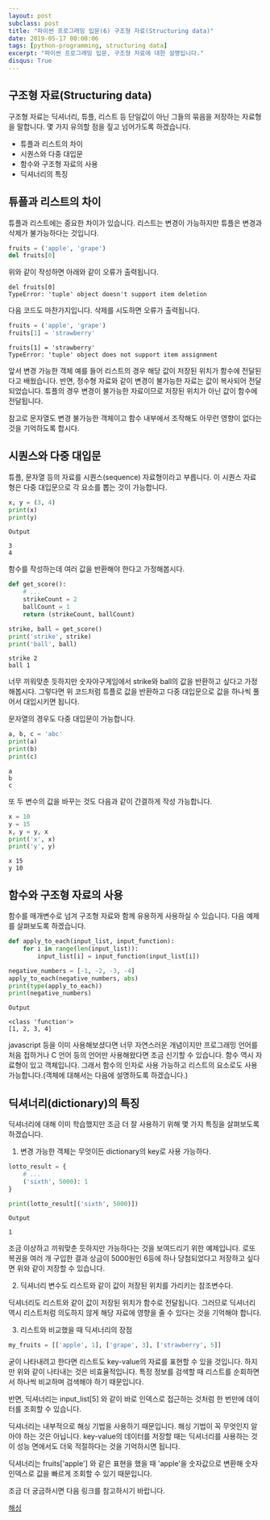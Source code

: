 ```yaml
---
layout: post
subclass: post
title: "파이썬 프로그래밍 입문(6) 구조형 자료(Structuring data)"
date: 2019-05-17 00:00:06
tags: [python-programming, structuring data]
excerpt: "파이썬 프로그래밍 입문, 구조형 자료에 대한 설명입니다."
disqus: True
---
```


## 구조형 자료(Structuring data)

구조형 자료는 딕셔너리, 튜플, 리스트 등 단일값이 아닌 그들의 묶음을 저장하는 자료형을 말합니다. 몇 가지 유의할 점을 짚고 넘어가도록 하겠습니다.

- 튜플과 리스트의 차이
- 시퀀스와 다중 대입문
- 함수와 구조형 자료의 사용
- 딕셔너리의 특징

## 튜플과 리스트의 차이

튜플과 리스트에는 중요한 차이가 있습니다. 리스트는 변경이 가능하지만 튜플은 변경과 삭제가 불가능하다는 것입니다.

```python
fruits = ('apple', 'grape')
del fruits[0]
```

위와 같이 작성하면 아래와 같이 오류가 출력됩니다.

```
del fruits[0]
TypeError: 'tuple' object doesn't support item deletion
```

다음 코드도 마찬가지입니다. 삭제를 시도하면 오류가 출력됩니다.

```python
fruits = ('apple', 'grape')
fruits[1] = 'strawberry'
```

```
fruits[1] = 'strawberry'
TypeError: 'tuple' object does not support item assignment
```

앞서 변경 가능한 객체 예를 들어 리스트의 경우 해당 값이 저장된 위치가 함수에 전달된다고 배웠습니다. 반면, 정수형 자료와 같이 변경이 불가능한 자료는 값이 복사되어 전달되었습니다. 튜플의 경우 변경이 불가능한 자료이므로 저장된 위치가 아닌 값이 함수에 전달됩니다.

참고로 문자열도 변경 불가능한 객체이고 함수 내부에서 조작해도 아무런 영향이 없다는 것을 기억하도록 합시다.

## 시퀀스와 다중 대입문

튜플, 문자열 등의 자료를 시퀀스(sequence) 자료형이라고 부릅니다. 이 시퀀스 자료형은 다중 대입문으로 각 요소를 뽑는 것이 가능합니다.

```python
x, y = (3, 4)
print(x)
print(y)
```

```
Output

3
4
```

함수를 작성하는데 여러 값을 반환해야 한다고 가정해봅시다.

```python
def get_score():
    # ...
    strikeCount = 2
    ballCount = 1
    return (strikeCount, ballCount)

strike, ball = get_score()
print('strike', strike)
print('ball', ball)
```

```
strike 2
ball 1
```

너무 끼워맞춘 듯하지만 숫자야구게임에서 strike와 ball의 값을 반환하고 싶다고 가정해봅시다. 그렇다면 위 코드처럼 튜플로 값을 반환하고 다중 대입문으로 값을 하나씩 풀어서 대입시키면 됩니다.

문자열의 경우도 다중 대입문이 가능합니다.

```python
a, b, c = 'abc'
print(a)
print(b)
print(c)
```

```
a
b
c
```

또 두 변수의 값을 바꾸는 것도 다음과 같이 간결하게 작성 가능합니다.

```python
x = 10
y = 15
x, y = y, x
print('x', x)
print('y', y)
```

```
x 15
y 10
```

## 함수와 구조형 자료의 사용

함수를 매개변수로 넘겨 구조형 자료와 함께 유용하게 사용하실 수 있습니다. 다음 예제를 살펴보도록 하겠습니다.

```python
def apply_to_each(input_list, input_function):
    for i in range(len(input_list)):
        input_list[i] = input_function(input_list[i])

negative_numbers = [-1, -2, -3, -4]
apply_to_each(negative_numbers, abs)
print(type(apply_to_each))
print(negative_numbers)
```

```
Output

<class 'function'>
[1, 2, 3, 4]
```

javascript 등을 이미 사용해보셨다면 너무 자연스러운 개념이지만 프로그래밍 언어를 처음 접하거나 C 언어 등의 언어만 사용해왔다면 조금 신기할 수 있습니다. 함수 역시 자료형이 있고 객체입니다. 그래서 함수의 인자로 사용 가능하고 리스트의 요소로도 사용 가능합니다.(객체에 대해서는 다음에 설명하도록 하겠습니다.)

## 딕셔너리(dictionary)의 특징

딕셔너리에 대해 이미 학습했지만 조금 더 잘 사용하기 위해 몇 가지 특징을 살펴보도록 하겠습니다.

1. 변경 가능한 객체는 무엇이든 dictionary의 key로 사용 가능하다.

```python
lotto_result = {
    # ...
    ('sixth', 5000): 1
}

print(lotto_result[('sixth', 5000)])
```

```
Output

1
```

조금 이상하고 끼워맞춘 듯하지만 가능하다는 것을 보여드리기 위한 예제입니다. 로또 복권을 여러 개 구입한 결과 상금이 5000원인 6등에 하나 당첨되었다고 저장하고 싶다면 위와 같이 저장할 수 있습니다.

2. 딕셔너리 변수도 리스트와 같이 값이 저장된 위치를 가리키는 참조변수다.

딕셔너리도 리스트와 같이 값이 저장된 위치가 함수로 전달됩니다. 그러므로 딕셔너리 역시 리스트처럼 의도하지 않게 해당 자료에 영향을 줄 수 있다는 것을 기억해야 합니다.

3. 리스트와 비교했을 때 딕셔너리의 장점

```python
my_fruits = [['apple', 1], ['grape', 3], ['strawberry', 5]]
```

굳이 나타내려고 한다면 리스트도 key-value의 자료를 표현할 수 있을 것입니다. 하지만 위와 같이 나타내는 것은 비효율적입니다. 특정 정보를 검색할 때 리스트를 순회하면서 하나씩 비교하며 검색해야 하기 때문입니다.

반면, 딕셔너리는 input_list[5] 와 같이 바로 인덱스로 접근하는 것처럼 한 번만에 데이터를 조회할 수 있습니다.

딕셔너리는 내부적으로 해싱 기법을 사용하기 때문입니다. 해싱 기법이 꼭 무엇인지 알아야 하는 것은 아닙니다. key-value의 데이터를 저장할 때는 딕셔너리를 사용하는 것이 성능 면에서도 더욱 적절하다는 것을 기억하시면 됩니다.

딕셔너리는 fruits['apple'] 와 같은 표현을 했을 때 'apple'을 숫자값으로 변환해 숫자 인덱스로 값을 빠르게 조회할 수 있기 때문입니다.

조금 더 궁금하시면 다음 링크를 참고하시기 바랍니다.

[해싱](http://coinhy.io/index.php/2018/06/27/column/)
